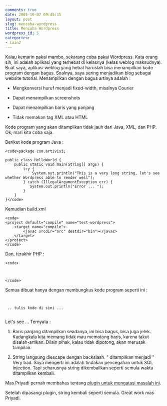 ```yaml
---
comments: true
date: 2005-10-07 09:45:15
layout: post
slug: mencoba-wordpress
title: Mencoba Wordpress
wordpress_id: 5
categories:
- Lain2
---
```


Kalau kemarin pakai mambo, sekarang coba pakai Wordpress. Kata orang sih, ini adalah aplikasi yang terhebat di kelasnya (kelas weblog maksudnya). Buat saya, aplikasi weblog yang hebat haruslah bisa menampilkan kode program dengan bagus. Soalnya, saya sering menjadikan blog sebagai website tutorial. 
Menampilkan dengan bagus artinya adalah :



  * Mengkonversi huruf menjadi fixed-width, misalnya Courier

	
  * Dapat menampilkan screenshots

	
  * Dapat menampilkan baris yang panjang

        
  * Tidak memakan tag XML atau HTML





Kode program yang akan ditampilkan tidak jauh dari Java, XML, dan PHP. 
Ok, mari kita coba saja.

Berikut kode program Java : 


    
    <code>package com.artivisi;
    
    public class HelloWorld {
        public static void main(String[] args) {
            try {
                System.out.println("This is a very long string, let's see whether Wordpress able to render well");
            } catch (IllegalArgumentException err) {
               System.out.println("Error ... ");
            }
        }
    }</code>



Kemudian build.xml


    
    <code>
    <project default="compile" name="test-wordpress">
        <target name="compile">
            <javac srcdir="src" destdir="bin"></javac>
        </target>
    </project>
    </code>



Dan, terakhir PHP : 

    
    <code>
    
    
    
    </code>



Semua dibuat hanya dengan membungkus kode program seperti ini : 

<pre><code>

 .. tulis kode di sini ... 

</code></pre>

Let's see ... 
Ternyata : 



	
  1. Baris panjang ditampilkan seadanya, ini bisa bagus, bisa juga jelek. Kadangkala kita memang tidak mau memotong baris, karena takut disalah-artikan. Dilain pihak, kalau tidak dipotong, akan merusak tampilan. 

	
  2. String langsung diescape dengan backslash. " ditampilkan menjadi \" Very bad. Saya mengerti ini adalah tindakan pencegahan untuk SQL Injection. Tapi seharusnya string dikembalikan seperti semula waktu ditampilkan kembali.



Mas Priyadi pernah membahas tentang [plugin untuk mengatasi masalah ini](http://priyadi.net/archives/2005/09/27/wordpress-plugin-code-autoescape/). 

Setelah dipasangi plugin, string kembali seperti semula.
Great work mas Priyadi.

